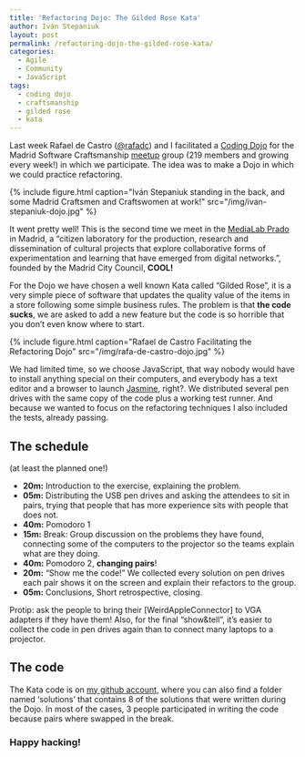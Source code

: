 ```yaml
---
title: 'Refactoring Dojo: The Gilded Rose Kata'
author: Iván Stepaniuk
layout: post
permalink: /refactoring-dojo-the-gilded-rose-kata/
categories:
  - Agile
  - Community
  - JavaScript
tags:
  - coding dojo
  - craftsmanship
  - gilded rose
  - kata
---
```

Last week Rafael de Castro ([@rafadc][1]) and I facilitated a <a title="Coding Dojos Are Great" href="/coding-dojos-are-great/" target="_blank">Coding Dojo</a> for the Madrid Software Craftsmanship <a title="Madrid Software Craftsmanship on Meetup" href="http://www.meetup.com/madswcraft/" target="_blank">meetup</a> group (219 members and growing every week!) in which we participate. The idea was to make a Dojo in which we could practice refactoring.

{% include figure.html caption="Iván Stepaniuk standing in the back, and some Madrid Craftsmen and Craftswomen at work!" src="/img/ivan-stepaniuk-dojo.jpg" %}

It went pretty well! This is the second time we meet in the <a title="MediaLab Prado" href="http://medialab-prado.es/article/que_es" target="_blank">MediaLab Prado</a> in Madrid, a &#8220;citizen laboratory for the production, research and dissemination of cultural projects that explore collaborative forms of experimentation and learning that have emerged from digital networks.&#8221;, founded by the Madrid City Council, **COOL!**

For the Dojo we have chosen a well known Kata called &#8220;Gilded Rose&#8221;, it is a very simple piece of software that updates the quality value of the items in a store following some simple business rules. The problem is that **the code sucks**, we are asked to add a new feature but the code is so horrible that you don&#8217;t even know where to start.

{% include figure.html caption="Rafael de Castro Facilitating the Refactoring Dojo" src="/img/rafa-de-castro-dojo.jpg" %}

We had limited time, so we choose JavaScript, that way nobody would have to install anything special on their computers, and everybody has a text editor and a browser to launch <a title="Jasmine" href="http://pivotal.github.io/jasmine" target="_blank">Jasmine</a>, right?. We distributed several pen drives with the same copy of the code plus a working test runner. And because we wanted to focus on the refactoring techniques I also included the tests, already passing.

## The schedule

(at least the planned one!)

  * **20m:** Introduction to the exercise, explaining the problem.
  * **05m:** Distributing the USB pen drives and asking the attendees to sit in pairs, trying that people that has more experience sits with people that does not.
  * **40m:** Pomodoro 1
  * **15m:** Break: Group discussion on the problems they have found, connecting some of the computers to the projector so the teams explain what are they doing.
  * **40m:** Pomodoro 2, **changing pairs**!
  * **20m:** &#8220;Show me the code!&#8221; We collected every solution on pen drives each pair shows it on the screen and explain their refactors to the group.
  * **05m:** Conclusions, Short retrospective, closing.

Protip: ask the people to bring their [WeirdAppleConnector] to VGA adapters if they have them! Also, for the final &#8220;show&tell&#8221;, it&#8217;s easier to collect the code in pen drives again than to connect many laptops to a projector.

## The code

The Kata code is on <a title="The code on github" href="https://github.com/istepaniuk/gilded-rose-js-with-tests" target="_blank">my github account,</a> where you can also find a folder named &#8216;solutions&#8217; that contains 8 of the solutions that were written during the Dojo. In most of the cases, 3 people participated in writing the code because pairs where swapped in the break.

### Happy hacking!

 [1]: http://twitter.com/rafadc "Rafael de Castro on twitter"
